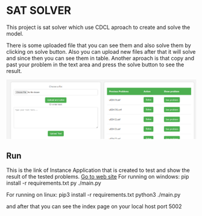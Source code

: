 # SAT SOLVER
This project is sat solver which use CDCL aproach to create and solve the model.

There is some uploaded file that you can see them and also solve them by clicking on solve button.
Also you can upload new files after that it will solve and since then you can see them in table. Another aproach is that copy and past your problem in the text area and press the solve button to see the result.

<img src='images/1.png'>

## Run
This is the link of Instance Application that is created to test and show the result of the tested problems.
<a href="http://87.248.155.162:5002/">Go to web site</a>
For running on windows:
pip install -r requirements.txt
py ./main.py

For running on linux:
pip3 install -r requirements.txt
python3 ./main.py

and after that you can see the index page on your local host port 5002
